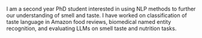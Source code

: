I am a second year PhD student interested in using NLP methods to further our understanding of smell and taste. I have worked on classification of taste language in Amazon food reviews, biomedical named entity recognition, and evaluating LLMs on smell taste and nutrition tasks.

